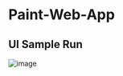# Paint-Web-App

## UI Sample Run

![image](https://drive.google.com/uc?export=view&id=1F2CUVLr_ukN120y24Qy9zfgZ0Wkn_wc9)
